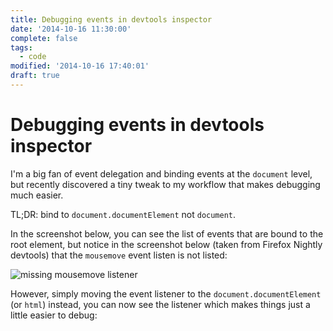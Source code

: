 ```yaml
---
title: Debugging events in devtools inspector
date: '2014-10-16 11:30:00'
complete: false
tags:
  - code
modified: '2014-10-16 17:40:01'
draft: true
---
```

# Debugging events in devtools inspector

I'm a big fan of event delegation and binding events at the `document` level, but recently discovered a tiny tweak to my workflow that makes debugging much easier.

TL;DR: bind to `document.documentElement` not `document`.

<!--more-->

In the screenshot below, you can see the list of events that are bound to the root element, but notice in the screenshot below (taken from Firefox Nightly devtools) that the `mousemove` event listen is not listed:

![missing mousemove listener](/images/ff-devtools-events.png)

However, simply moving the event listener to the `document.documentElement` (or `html`) instead, you can now see the listener which makes things just a little easier to debug:

